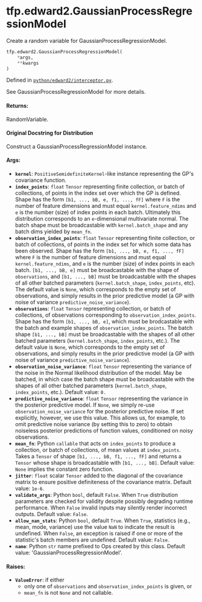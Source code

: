 <div itemscope itemtype="http://developers.google.com/ReferenceObject">
<meta itemprop="name" content="tfp.edward2.GaussianProcessRegressionModel" />
<meta itemprop="path" content="Stable" />
</div>

# tfp.edward2.GaussianProcessRegressionModel

Create a random variable for GaussianProcessRegressionModel.

``` python
tfp.edward2.GaussianProcessRegressionModel(
    *args,
    **kwargs
)
```



Defined in [`python/edward2/interceptor.py`](https://github.com/tensorflow/probability/tree/master/tensorflow_probability/python/edward2/interceptor.py).

<!-- Placeholder for "Used in" -->

See GaussianProcessRegressionModel for more details.

#### Returns:

  RandomVariable.

#### Original Docstring for Distribution

Construct a GaussianProcessRegressionModel instance.


#### Args:

* <b>`kernel`</b>: `PositiveSemidefiniteKernel`-like instance representing the
    GP's covariance function.
* <b>`index_points`</b>: `float` `Tensor` representing finite collection, or batch of
    collections, of points in the index set over which the GP is defined.
    Shape has the form `[b1, ..., bB, e, f1, ..., fF]` where `F` is the
    number of feature dimensions and must equal `kernel.feature_ndims` and
    `e` is the number (size) of index points in each batch. Ultimately this
    distribution corresponds to an `e`-dimensional multivariate normal. The
    batch shape must be broadcastable with `kernel.batch_shape` and any
    batch dims yielded by `mean_fn`.
* <b>`observation_index_points`</b>: `float` `Tensor` representing finite collection,
    or batch of collections, of points in the index set for which some data
    has been observed. Shape has the form `[b1, ..., bB, e, f1, ..., fF]`
    where `F` is the number of feature dimensions and must equal
    `kernel.feature_ndims`, and `e` is the number (size) of index points in
    each batch. `[b1, ..., bB, e]` must be broadcastable with the shape of
    `observations`, and `[b1, ..., bB]` must be broadcastable with the
    shapes of all other batched parameters (`kernel.batch_shape`,
    `index_points`, etc). The default value is `None`, which corresponds to
    the empty set of observations, and simply results in the prior
    predictive model (a GP with noise of variance
    `predictive_noise_variance`).
* <b>`observations`</b>: `float` `Tensor` representing collection, or batch of
    collections, of observations corresponding to
    `observation_index_points`. Shape has the form `[b1, ..., bB, e]`, which
    must be brodcastable with the batch and example shapes of
    `observation_index_points`. The batch shape `[b1, ..., bB]` must be
    broadcastable with the shapes of all other batched parameters
    (`kernel.batch_shape`, `index_points`, etc.). The default value is
    `None`, which corresponds to the empty set of observations, and simply
    results in the prior predictive model (a GP with noise of variance
    `predictive_noise_variance`).
* <b>`observation_noise_variance`</b>: `float` `Tensor` representing the variance
    of the noise in the Normal likelihood distribution of the model. May be
    batched, in which case the batch shape must be broadcastable with the
    shapes of all other batched parameters (`kernel.batch_shape`,
    `index_points`, etc.).
    Default value: `0.`
* <b>`predictive_noise_variance`</b>: `float` `Tensor` representing the variance in
    the posterior predictive model. If `None`, we simply re-use
    `observation_noise_variance` for the posterior predictive noise. If set
    explicitly, however, we use this value. This allows us, for example, to
    omit predictive noise variance (by setting this to zero) to obtain
    noiseless posterior predictions of function values, conditioned on noisy
    observations.
* <b>`mean_fn`</b>: Python `callable` that acts on `index_points` to produce a
    collection, or batch of collections, of mean values at `index_points`.
    Takes a `Tensor` of shape `[b1, ..., bB, f1, ..., fF]` and returns a
    `Tensor` whose shape is broadcastable with `[b1, ..., bB]`.
    Default value: `None` implies the constant zero function.
* <b>`jitter`</b>: `float` scalar `Tensor` added to the diagonal of the covariance
    matrix to ensure positive definiteness of the covariance matrix.
    Default value: `1e-6`.
* <b>`validate_args`</b>: Python `bool`, default `False`. When `True` distribution
    parameters are checked for validity despite possibly degrading runtime
    performance. When `False` invalid inputs may silently render incorrect
    outputs.
    Default value: `False`.
* <b>`allow_nan_stats`</b>: Python `bool`, default `True`. When `True`,
    statistics (e.g., mean, mode, variance) use the value `NaN` to
    indicate the result is undefined. When `False`, an exception is raised
    if one or more of the statistic's batch members are undefined.
    Default value: `False`.
* <b>`name`</b>: Python `str` name prefixed to Ops created by this class.
    Default value: 'GaussianProcessRegressionModel'.


#### Raises:

* <b>`ValueError`</b>: if either
    - only one of `observations` and `observation_index_points` is given, or
    - `mean_fn` is not `None` and not callable.